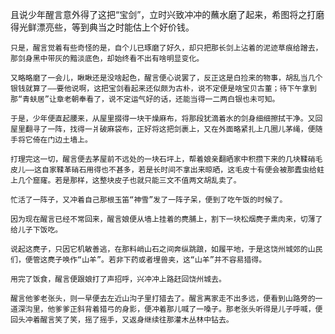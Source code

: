 且说少年醒言意外得了这把“宝剑”，立时兴致冲冲的蘸水磨了起来，希图将之打磨得光鲜漂亮些，等到典当之时能估上个好价钱。

    只是，醒言觉着有些奇怪的是，自个儿已琢磨了好久，却只把那长剑上沾着的泥迹草痕给蹭去，那剑身黑中带灰的黯淡底色，却始终看不出有啥明显变化。

    又略略磨了一会儿，瞅瞅还是没啥起色，醒言便心说罢了，反正这是白捡来的物事，胡乱当几个银钱就算了——要他说啊，这把宝剑看起来还似颇为古朴，说不定便是啥宝贝古董；待下午拿到那“青蚨居”让章老朝奉看了，说不定运气好的话，还能当得一二两白银也未可知。

    于是，少年便直起腰来，从屋里掇得一块干燥麻布，将那段犹滴着水的剑身细细擦拭干净。又回屋里翻寻了一阵，找得一爿破麻袋布，正好将这把剑裹上，又在外面略紧扎上几圈儿茅绳，便随手将它倚在门边土墙上。

    打理完这一切，醒言便去茅屋前不远处的一块石坪上，帮着娘亲翻晒家中积攒下来的几块鞣硝毛皮儿——这自家鞣革硝石用得也不甚多，若是长时间不拿出来晾晒，这毛皮十有便会被那蠹虫给蛀上几个窟窿。若是那样，这整块皮子也就只能三文不值两文胡乱卖了。

    忙活了一阵子，又冲着自己那根玉笛“神雪”发了一阵子呆，便到了吃午饭的时候了。

    因为现在醒言已经不常回来，醒言娘便从墙上挂着的麂脯上，割下一块松烟麂子熏肉来，切薄了给儿子下饭吃。

    说起这麂子，只因它机敏善逃，在那料峭山石之间奔纵跳踉，如履平地，于是这饶州城郊的山民们，便管这麂子唤作“山羊”。若非下药或者埋兽夹，这“山羊”并不容易猎得。

    用完了饭食，醒言便跟娘打了声招呼，兴冲冲上路赶回饶州城去。

    醒言他爹老张头，则一早便去左近山沟子里打猎去了。醒言离家走不出多远，便看到山路旁的一道深沟里，他爹爹正斜背着猎弓的身影，便冲着那儿喊了一嗓子。那老张头听得是儿子呼喊，便回头冲着醒言笑了笑，摇了摇手，又返身继续往那灌木丛林中钻去。
